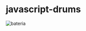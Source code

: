 # javascript-drums

![bateria](https://user-images.githubusercontent.com/76856147/138577090-ec6ec258-016f-4b40-9165-3ef177e513bd.png)
